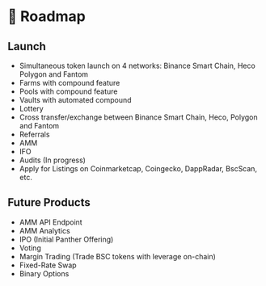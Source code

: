 # 🎯 Roadmap

## Launch <a id="launch"></a>

* Simultaneous token launch on 4 networks: Binance Smart Chain, Heco Polygon and Fantom
* Farms with compound feature
* Pools with compound feature
* Vaults with automated compound
* Lottery
* Cross transfer/exchange between Binance Smart Chain, Heco, Polygon and Fantom
* Referrals
* AMM
* IFO
* Audits \(In progress\)
* Apply for Listings on Coinmarketcap, Coingecko, DappRadar, BscScan, etc.

## Future Products <a id="other-products"></a>

* AMM API Endpoint
* AMM Analytics
* IPO \(Initial Panther Offering\)
* Voting
* Margin Trading \(Trade BSC tokens with leverage on-chain\)
* Fixed-Rate Swap
* Binary Options

​
